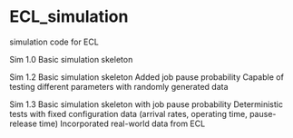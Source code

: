 # ECL_simulation
 simulation code for ECL

Sim 1.0
Basic simulation skeleton

Sim 1.2
Basic simulation skeleton
Added job pause probability
Capable of testing different parameters with randomly generated data

Sim 1.3
Basic simulation skeleton with job pause probability
Deterministic tests with fixed configuration data 
(arrival rates, operating time, pause-release time)
Incorporated real-world data from ECL
